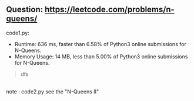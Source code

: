 ## Question: https://leetcode.com/problems/n-queens/

code1.py:
* Runtime: 636 ms, faster than 6.58% of Python3 online submissions for N-Queens.
* Memory Usage: 14 MB, less than 5.00% of Python3 online submissions for N-Queens.
>dfs

</br>note : code2.py see the "N-Queens II" 
